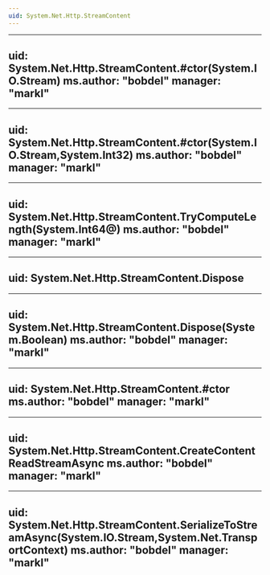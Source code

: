 ```yaml
---
uid: System.Net.Http.StreamContent
---
```


---
uid: System.Net.Http.StreamContent.#ctor(System.IO.Stream)
ms.author: "bobdel"
manager: "markl"
---

---
uid: System.Net.Http.StreamContent.#ctor(System.IO.Stream,System.Int32)
ms.author: "bobdel"
manager: "markl"
---

---
uid: System.Net.Http.StreamContent.TryComputeLength(System.Int64@)
ms.author: "bobdel"
manager: "markl"
---

---
uid: System.Net.Http.StreamContent.Dispose
---

---
uid: System.Net.Http.StreamContent.Dispose(System.Boolean)
ms.author: "bobdel"
manager: "markl"
---

---
uid: System.Net.Http.StreamContent.#ctor
ms.author: "bobdel"
manager: "markl"
---

---
uid: System.Net.Http.StreamContent.CreateContentReadStreamAsync
ms.author: "bobdel"
manager: "markl"
---

---
uid: System.Net.Http.StreamContent.SerializeToStreamAsync(System.IO.Stream,System.Net.TransportContext)
ms.author: "bobdel"
manager: "markl"
---
